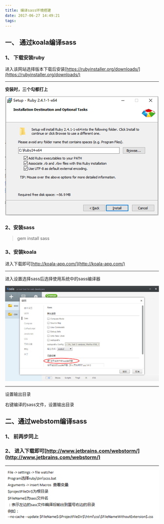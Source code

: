 ```yaml
---
title: 编译sass环境搭建
date: 2017-06-27 14:49:21
tags:
---
```

## 一、 通过koala编译sass
### 1、 下载安装ruby
进入该网站选择版本下载后安装[https://rubyinstaller.org/downloads/](https://rubyinstaller.org/downloads/)
***
**安装时，三个勾都打上**

![编译sass环境搭建](/img/编译sass环境搭建.png)

### 2、安装sass
> gem install sass

### 3、安装koala
进入下载即可[http://koala-app.com/](http://koala-app.com/)
***
进入设置选择sass后选择使用系统中的sass编译器

![编译sass环境搭建1](/img/编译sass环境搭建1.png)
***
设置输出目录

右键编译的sass文件，设置输出目录

## 二、通过webstom编译sass
### 1、 前两步同上
### 2、 进入下载即可[http://www.jetbrains.com/webstorm/](http://www.jetbrains.com/webstorm/)
***
![编译sass环境搭建4](/img/编译sass环境搭建4.png)